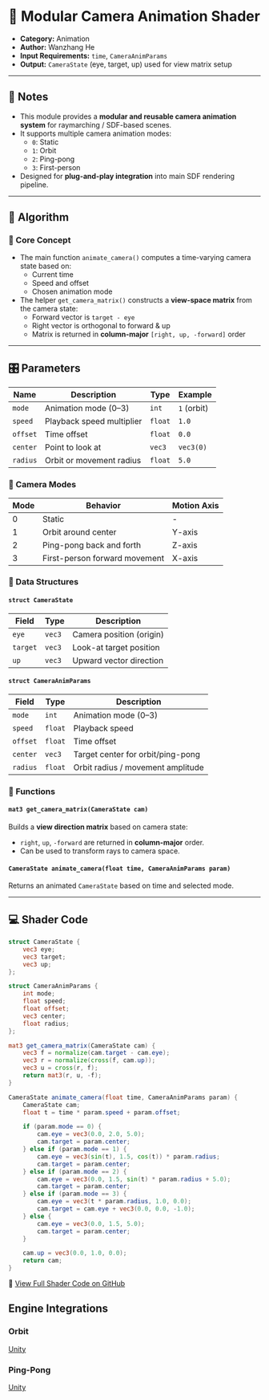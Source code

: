 # 🎥 Modular Camera Animation Shader

- **Category:** Animation
- **Author:** Wanzhang He  
- **Input Requirements:** `time`, `CameraAnimParams`  
- **Output:** `CameraState` (eye, target, up) used for view matrix setup  

---

## 📌 Notes

- This module provides a **modular and reusable camera animation system** for raymarching / SDF-based scenes.  
- It supports multiple camera animation modes:  
  - `0`: Static  
  - `1`: Orbit  
  - `2`: Ping-pong  
  - `3`: First-person  
- Designed for **plug-and-play integration** into main SDF rendering pipeline.

---

## 🧠 Algorithm
### 🔄 Core Concept

- The main function `animate_camera()` computes a time-varying camera state based on:  
  - Current time  
  - Speed and offset  
  - Chosen animation mode  
- The helper `get_camera_matrix()` constructs a **view-space matrix** from the camera state:
  - Forward vector is `target - eye`
  - Right vector is orthogonal to forward & up
  - Matrix is returned in **column-major** `[right, up, -forward]` order

---

## 🎛️ Parameters

| Name       | Description                         | Type     | Example            |
|------------|-------------------------------------|----------|---------------------|
| `mode`     | Animation mode (0–3)                | `int`    | `1` (orbit)         |
| `speed`    | Playback speed multiplier           | `float`  | `1.0`               |
| `offset`   | Time offset                         | `float`  | `0.0`               |
| `center`   | Point to look at                    | `vec3`   | `vec3(0)`           |
| `radius`   | Orbit or movement radius            | `float`  | `5.0`               |

### 🧭 Camera Modes

| Mode | Behavior                       | Motion Axis    |
|------|--------------------------------|----------------|
| 0    | Static                         | -              |
| 1    | Orbit around center            | Y-axis         |
| 2    | Ping-pong back and forth       | Z-axis         |
| 3    | First-person forward movement  | X-axis         |

### 🧱 Data Structures

#### `struct CameraState`

| Field     | Type   | Description               |
|-----------|--------|---------------------------|
| `eye`     | `vec3` | Camera position (origin)  |
| `target`  | `vec3` | Look-at target position   |
| `up`      | `vec3` | Upward vector direction   |

#### `struct CameraAnimParams`

| Field     | Type    | Description                         |
|-----------|---------|-------------------------------------|
| `mode`    | `int`   | Animation mode (0–3)                |
| `speed`   | `float` | Playback speed                      |
| `offset`  | `float` | Time offset                         |
| `center`  | `vec3`  | Target center for orbit/ping-pong   |
| `radius`  | `float` | Orbit radius / movement amplitude   |

### 📐 Functions

#### `mat3 get_camera_matrix(CameraState cam)`

Builds a **view direction matrix** based on camera state:  
- `right`, `up`, `-forward` are returned in **column-major** order.  
- Can be used to transform rays to camera space.

#### `CameraState animate_camera(float time, CameraAnimParams param)`

Returns an animated `CameraState` based on time and selected mode.

---
## 💻 Shader Code
```glsl
struct CameraState {
    vec3 eye;
    vec3 target;
    vec3 up;
};

struct CameraAnimParams {
    int mode;
    float speed;
    float offset;
    vec3 center;
    float radius;
};

mat3 get_camera_matrix(CameraState cam) {
    vec3 f = normalize(cam.target - cam.eye);
    vec3 r = normalize(cross(f, cam.up));
    vec3 u = cross(r, f);
    return mat3(r, u, -f);
}

CameraState animate_camera(float time, CameraAnimParams param) {
    CameraState cam;
    float t = time * param.speed + param.offset;

    if (param.mode == 0) {
        cam.eye = vec3(0.0, 2.0, 5.0);
        cam.target = param.center;
    } else if (param.mode == 1) {
        cam.eye = vec3(sin(t), 1.5, cos(t)) * param.radius;
        cam.target = param.center;
    } else if (param.mode == 2) {
        cam.eye = vec3(0.0, 1.5, sin(t) * param.radius + 5.0);
        cam.target = param.center;
    } else if (param.mode == 3) {
        cam.eye = vec3(t * param.radius, 1.0, 0.0);
        cam.target = cam.eye + vec3(0.0, 0.0, -1.0);
    } else {
        cam.eye = vec3(0.0, 1.5, 5.0);
        cam.target = param.center;
    }

    cam.up = vec3(0.0, 1.0, 0.0);
    return cam;
}
```
🔗 [View Full Shader Code on GitHub](https://github.com/friedaxvictoria/procedural_shader_framework/blob/main/shaders/shaders/animation/camera_anim.glsl)

## Engine Integrations

### Orbit

<div class="button-row">
  <a class="custom-button md-button" href="../../../../engines/unity/camera/cameraRotation">Unity</a>
</div>

### Ping-Pong

<div class="button-row">
  <a class="custom-button md-button" href="../../../../engines/unity/camera/cameraBackAndForth">Unity</a>
</div>
